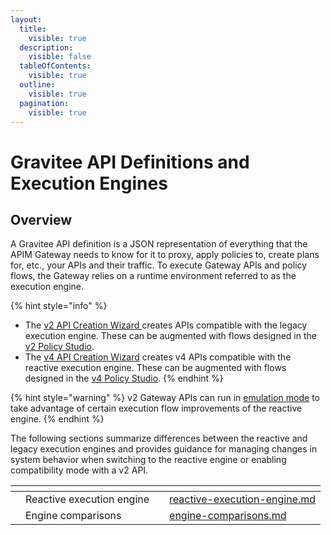 ```yaml
---
layout:
  title:
    visible: true
  description:
    visible: false
  tableOfContents:
    visible: true
  outline:
    visible: true
  pagination:
    visible: true
---
```


# Gravitee API Definitions and Execution Engines

## Overview

A Gravitee API definition is a JSON representation of everything that the APIM Gateway needs to know for it to proxy, apply policies to, create plans for, etc., your APIs and their traffic. To execute Gateway APIs and policy flows, the Gateway relies on a runtime environment referred to as the execution engine.

{% hint style="info" %}
* The [v2 API Creation Wizard ](../../guides/create-apis/the-api-creation-wizard/v2-api-creation-wizard.md)creates APIs compatible with the legacy execution engine. These can be augmented with flows designed in the [v2 Policy Studio](../../guides/policy-studio/v2-api-policy-studio.md).
* The [v4 API Creation Wizard](../../guides/create-apis/the-api-creation-wizard/v4-api-creation-wizard.md) creates v4 APIs compatible with the reactive execution engine. These can be augmented with flows designed in the [v4 Policy Studio](../../guides/policy-studio/v4-api-policy-studio.md).
{% endhint %}

{% hint style="warning" %}
v2 Gateway APIs can run in [emulation mode](./#v2-gateway-api-emulation-mode) to take advantage of certain execution flow improvements of the reactive engine.&#x20;
{% endhint %}

The following sections summarize differences between the reactive and legacy execution engines and provides guidance for managing changes in system behavior when switching to the reactive engine or enabling compatibility mode with a v2 API.

<table data-view="cards"><thead><tr><th></th><th></th><th></th><th data-hidden data-card-target data-type="content-ref"></th></tr></thead><tbody><tr><td></td><td>Reactive execution engine</td><td></td><td><a href="reactive-execution-engine.md">reactive-execution-engine.md</a></td></tr><tr><td></td><td>Engine comparisons</td><td></td><td><a href="engine-comparisons.md">engine-comparisons.md</a></td></tr></tbody></table>
